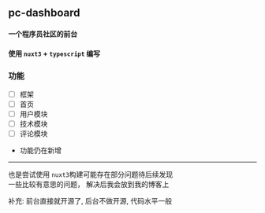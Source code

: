 ## pc-dashboard

#### 一个程序员社区的前台

#### 使用 `nuxt3` + `typescript` 编写

### 功能

- [ ] 框架
- [ ] 首页
- [ ] 用户模块
- [ ] 技术模块
- [ ] 评论模块
- 功能仍在新增

---

也是尝试使用 `nuxt3`构建可能存在部分问题待后续发现  
一些比较有意思的问题， 解决后我会放到我的博客上

补充: 前台直接就开源了, 后台不做开源, 代码水平一般
